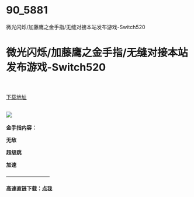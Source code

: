 # 90_5881
微光闪烁/加藤鹰之金手指/无缝对接本站发布游戏-Switch520
# 微光闪烁/加藤鹰之金手指/无缝对接本站发布游戏-Switch520
 <br/></br>
[下载地址](https://www.switch520.cc/article/5881 "下载地址")
<br/></br>

<p><img src="https://www.switch520.cc/muke_img/upload_art_editor_20201027-1_eaff1bd8063482c272a93bfd8025b2fc.jpg"> &nbsp;</p>
<p></p>
<p><strong>金手指内容：</strong></p>
<p><span><strong>无敌</strong></span></p>
<p><span><strong>超级跳</strong></span></p>
<p><span><strong>加速</strong></span></p>
<p><span><strong>————————–</strong></span></p>
<p><span><strong>高速直链下载：</strong></span><a href="https://www.520tuku.tk:8888/down/NWCSKOz2SzVi" target="_self" rel="noopener noreferrer"><span><strong>点我</strong></span></a></p>
